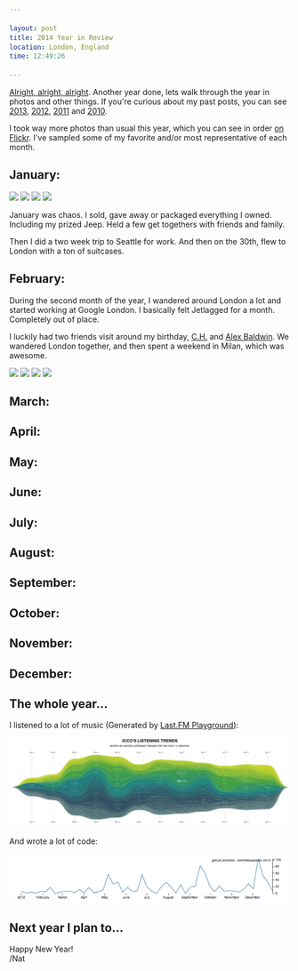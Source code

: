 ```yaml
---

layout: post
title: 2014 Year in Review
location: London, England
time: 12:49:26

---
```


[Alright, alright, alright](http://youtu.be/X4bg4Q63kJQ). Another year done, lets walk through the year in photos and other things. If you're curious about my past posts, you can see [2013](http://pseudoweb.net/2013/12/28/2013-in-review/), [2012](http://pseudoweb.net/2013/01/05/2012-year-in-review/), [2011](http://pseudoweb.net/2011/12/26/2011-year-in-review/) and [2010](http://pseudoweb.net/2010/12/30/2010-year-in-review/).

I took way more photos than usual this year, which you can see in order [on Flickr](https://www.flickr.com/photos/icco/sets/72157639471288384/). I've sampled some of my favorite and/or most representative of each month.

## January:

<a href="https://www.flickr.com/photos/icco/11970709463" title="Friends by Nat Welch, on Flickr"><img src="https://farm8.staticflickr.com/7394/11970709463_72ca5edbba_m.jpg" width="240" ></a>
<a href="https://www.flickr.com/photos/icco/12276159405" title="Mark and Tracy by Nat Welch, on Flickr"><img src="https://farm8.staticflickr.com/7377/12276159405_79d822f8fc_m.jpg" width="240" ></a>
<a href="https://www.flickr.com/photos/icco/12195352184" title="Last photo with Jeep by Nat Welch, on Flickr"><img src="https://farm6.staticflickr.com/5526/12195352184_d5864189ff_m.jpg" width="240" ></a>
<a href="https://www.flickr.com/photos/icco/12222720954" title="Nat + Lydia at SFO by Nat Welch, on Flickr"><img src="https://farm4.staticflickr.com/3727/12222720954_89547a4014_m.jpg" width="240" ></a>

January was chaos. I sold, gave away or packaged everything I owned. Including my prized Jeep. Held a few get togethers with friends and family.

Then I did a two week trip to Seattle for work. And then on the 30th, flew to London with a ton of suitcases.

## February:

During the second month of the year, I wandered around London a lot and started working at Google London. I basically felt Jetlagged for a month. Completely out of place.

I luckily had two friends visit around my birthday, [C.H.](https://twitter.com/calbach) and [Alex Baldwin](http://alexbaldwin.com/). We wandered London together, and then spent a weekend in Milan, which was awesome.

<a href="https://www.flickr.com/photos/icco/12250243444" title="Great name by Nat Welch, on Flickr"><img src="https://farm4.staticflickr.com/3803/12250243444_91d2ede624_m.jpg" width="240" ></a>
<a href="https://www.flickr.com/photos/icco/12361233294" title="Google London&#x27;s Coffee Lab by Nat Welch, on Flickr"><img src="https://farm8.staticflickr.com/7371/12361233294_7df4c47671_m.jpg" width="240" ></a>
<a href="https://www.flickr.com/photos/icco/12565002543" title="Nerding out by Nat Welch, on Flickr"><img src="https://farm8.staticflickr.com/7359/12565002543_87d474c631_m.jpg" width="240" ></a>
<a href="https://www.flickr.com/photos/icco/12860103543" title="Birthday Travel Buddies by Nat Welch, on Flickr"><img src="https://farm4.staticflickr.com/3811/12860103543_bfcf3e77a7_m.jpg" width="240" ></a>



## March:


## April:



## May:


<div class="clearfix"></div>

## June:


## July:


<div class="clearfix"></div>

## August:


## September:


## October:


## November:


## December:


<div class="clearfix"></div>

## The whole year...

I listened to a lot of music (Generated by [Last.FM Playground](http://playground.last.fm/demo/listeningtrends)):

[![Nat's 2014 in music](/images/2014/12/lastfm2014.png)](/images/2014/12/lastfm2014.pdf)

And wrote a lot of code:

[![Nat's 2012 in code](/images/2013/1/commits.png)](http://code.natwelch.com)

## Next year I plan to...


Happy New Year!<br />
/Nat
